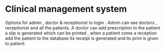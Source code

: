 # Clinical management system
Options for admin , doctor & receptionist to login . Admin can see doctors , receptionist and all the patients. A doctor can add prescription to the patient a slip is generated which can be printed , when a patient come a reception add the patient to the database its receipt is generated and its print is given to patient.
